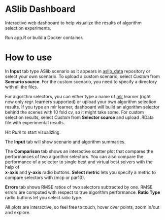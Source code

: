 # ASlib Dashboard
Interactive web dashboard to help visualize the results of algorithm selection experiments.

Run app.R or build a Docker container.

# How to use
In __Input__ tab type ASlib scenario as it appears in [aslib_data](https://github.com/coseal/aslib_data) repository or 
select your own scenario. To upload a custom scenario, select _Custom_ from __Scenario source__. For the custom 
scenario, you need to specify a directory with all the files. 

For algorithm selectors, you can either type a name of [mlr](https://mlr.mlr-org.com/) learner (right now only _regr._ learners supported) or 
upload your own algorithm selection results. If you type an mlr learner, dashboard will build an algorithm selector behind the scenes with 10 fold cv, so it might take some.
For custom selection results, select _Custom_ from __Selector source__ and 
upload .RData file with experimental results. 

Hit _Run!_ to start visualizing. 

The __Input__ tab will show scenario and algorithm summaries.

The __Comparison__ tab shows an interactive scatter plot that compares the performances of two algorithm selectors.
You can also compare the performance of a selector to single best and virtual best solvers with the help of  
__x-axis__ and __y-axis__ radio buttons. 
__Select metric__ lets you specify a metric to compare selectors with (mcp or par10). 

__Errors__ tab shows RMSE ratios of two selectors subtracted by one. 
RMSE errors are computed with respect to true algorithm performance. 
__Ratio Type__ radio buttons let you select ratio type.

All plots are interactive, so feel free to touch, hover over points, zoom in/out and explore. 
